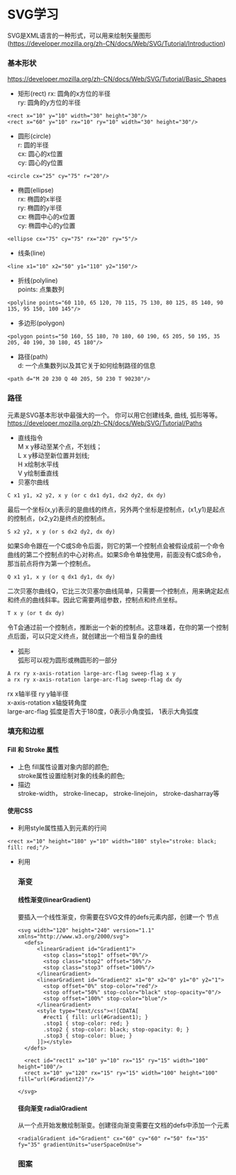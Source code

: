 # SVG学习
SVG是XML语言的一种形式，可以用来绘制矢量图形(https://developer.mozilla.org/zh-CN/docs/Web/SVG/Tutorial/Introduction)

### 基本形状 
https://developer.mozilla.org/zh-CN/docs/Web/SVG/Tutorial/Basic_Shapes 
* 矩形(rect) 
rx: 圆角的x方位的半径  
ry: 圆角的y方位的半径 
``` 
<rect x="10" y="10" width="30" height="30"/> 
<rect x="60" y="10" rx="10" ry="10" width="30" height="30"/>
```
* 圆形(circle)  
r: 圆的半径  
cx: 圆心的x位置  
cy: 圆心的y位置
``` 
<circle cx="25" cy="75" r="20"/>
```
* 椭圆(ellipse)  
rx: 椭圆的x半径  
ry: 椭圆的y半径  
cx: 椭圆中心的x位置  
cy: 椭圆中心的y位置  
``` 
<ellipse cx="75" cy="75" rx="20" ry="5"/>
```
* 线条(line)  
``` 
<line x1="10" x2="50" y1="110" y2="150"/>
```
* 折线(polyline)  
points: 点集数列  
``` 
<polyline points="60 110, 65 120, 70 115, 75 130, 80 125, 85 140, 90 135, 95 150, 100 145"/>
```
* 多边形(polygon)  
``` 
<polygon points="50 160, 55 180, 70 180, 60 190, 65 205, 50 195, 35 205, 40 190, 30 180, 45 180"/>
```
* 路径(path)  
d: 一个点集数列以及其它关于如何绘制路径的信息  
``` 
<path d="M 20 230 Q 40 205, 50 230 T 90230"/>
```

### 路径  
<path>元素是SVG基本形状中最强大的一个。  你可以用它创建线条, 曲线, 弧形等等。https://developer.mozilla.org/zh-CN/docs/Web/SVG/Tutorial/Paths  
* 直线指令  
M x y移动至某个点，不划线；  
L x y移动至新位置并划线;  
H x绘制水平线  
V y绘制垂直线  
* 贝塞尔曲线  
``` 
C x1 y1, x2 y2, x y (or c dx1 dy1, dx2 dy2, dx dy)
```
最后一个坐标(x,y)表示的是曲线的终点，另外两个坐标是控制点，(x1,y1)是起点的控制点，(x2,y2)是终点的控制点。
``` 
S x2 y2, x y (or s dx2 dy2, dx dy)
```
如果S命令跟在一个C或S命令后面，则它的第一个控制点会被假设成前一个命令曲线的第二个控制点的中心对称点。如果S命令单独使用，前面没有C或S命令，那当前点将作为第一个控制点。
``` 
Q x1 y1, x y (or q dx1 dy1, dx dy)
``` 
二次贝塞尔曲线Q，它比三次贝塞尔曲线简单，只需要一个控制点，用来确定起点和终点的曲线斜率。因此它需要两组参数，控制点和终点坐标。
``` 
T x y (or t dx dy)
```
令T会通过前一个控制点，推断出一个新的控制点。这意味着，在你的第一个控制点后面，可以只定义终点，就创建出一个相当复杂的曲线
* 弧形  
弧形可以视为圆形或椭圆形的一部分  
``` 
A rx ry x-axis-rotation large-arc-flag sweep-flag x y
a rx ry x-axis-rotation large-arc-flag sweep-flag dx dy
```  
rx x轴半径 
ry y轴半径  
x-axis-rotation x轴旋转角度  
large-arc-flag 弧度是否大于180度，0表示小角度弧， 1表示大角弧度  

### 填充和边框  
#### Fill 和 Stroke 属性  
* 上色
fill属性设置对象内部的颜色;  
stroke属性设置绘制对象的线条的颜色;  
* 描边  
stroke-width， stroke-linecap， stroke-linejoin， stroke-dasharray等  

#### 使用CSS
* 利用style属性插入到元素的行间  
``` 
<rect x="10" height="180" y="10" width="180" style="stroke: black; fill: red;"/>
```   
* 利用<style>设置一段样式段落。就像在html里这样的<style>一般放在<head>里，在svg里<style>则放在<defs>标签里  
<pre>
<svg width="200" height="200" xmlns="http://www.w3.org/2000/svg" version="1.1">
  <defs>
    <style type="text/css"><![CDATA[
       #MyRect {
         stroke: black;
         fill: red;
       }
    ]]></style>
  </defs>
  <rect x="10" height="180" y="10" width="180" id="MyRect"/>
</svg>
</pre>

### 渐变 
#### 线性渐变(linearGradient)  
要插入一个线性渐变，你需要在SVG文件的defs元素内部，创建一个<linearGradient> 节点  
``` 
<svg width="120" height="240" version="1.1" xmlns="http://www.w3.org/2000/svg">
  <defs>
      <linearGradient id="Gradient1">
        <stop class="stop1" offset="0%"/>
        <stop class="stop2" offset="50%"/>
        <stop class="stop3" offset="100%"/>
      </linearGradient>
      <linearGradient id="Gradient2" x1="0" x2="0" y1="0" y2="1">
        <stop offset="0%" stop-color="red"/>
        <stop offset="50%" stop-color="black" stop-opacity="0"/>
        <stop offset="100%" stop-color="blue"/>
      </linearGradient>
      <style type="text/css"><![CDATA[
        #rect1 { fill: url(#Gradient1); }
        .stop1 { stop-color: red; }
        .stop2 { stop-color: black; stop-opacity: 0; }
        .stop3 { stop-color: blue; }
      ]]></style>
  </defs>
 
  <rect id="rect1" x="10" y="10" rx="15" ry="15" width="100" height="100"/>
  <rect x="10" y="120" rx="15" ry="15" width="100" height="100" fill="url(#Gradient2)"/>
  
</svg>
```
#### 径向渐变  radialGradient  
从一个点开始发散绘制渐变。创建径向渐变需要在文档的defs中添加一个<radialGradient>元素
``` 
<radialGradient id="Gradient" cx="60" cy="60" r="50" fx="35" fy="35" gradientUnits="userSpaceOnUse">
```

### 图案

